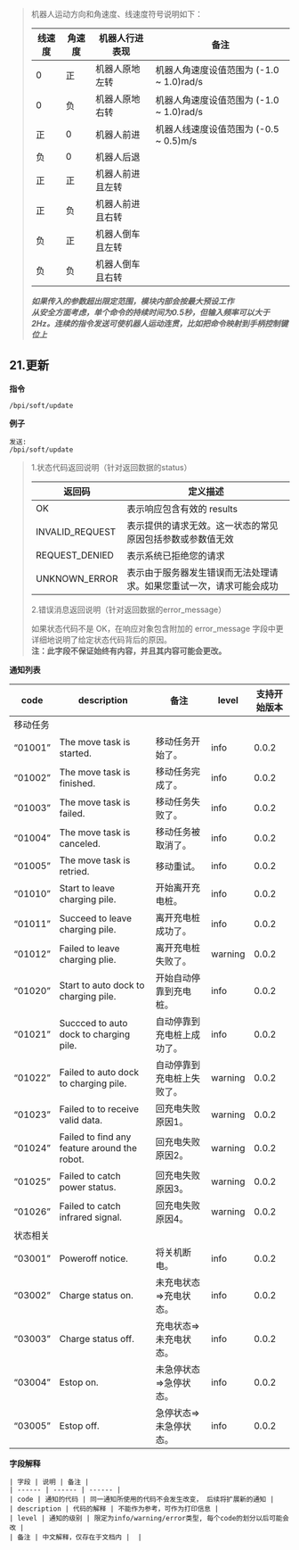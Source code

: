 > 机器人运动方向和角速度、线速度符号说明如下：  
>
> | 线速度 | 角速度 | 机器人行进表现 | 备注 |   
> | ------ | ------ | ------ | ------ |  
> | 0 | 正 | 机器人原地左转 | 机器人角速度设值范围为 (-1.0 ~ 1.0)rad/s |   
> | 0 | 负 | 机器人原地右转 | 机器人角速度设值范围为 (-1.0 ~ 1.0)rad/s |   
> | 正 | 0 | 机器人前进 | 机器人线速度设值范围为 (-0.5 ~ 0.5)m/s |   
> | 负 | 0 | 机器人后退 |  |  
> | 正 | 正 | 机器人前进且左转 |  |  
> | 正 | 负 | 机器人前进且右转 |  |  
> | 负 | 正 | 机器人倒车且左转 |  |  
> | 负 | 负 | 机器人倒车且右转 |  | 
>
> ***如果传入的参数超出限定范围，模块内部会按最大预设工作***  
> ***从安全方面考虑，单个命令的持续时间为0.5秒，但输入频率可以大于2Hz。连续的指令发送可使机器人运动连贯，比如把命令映射到手柄控制键位上***


21.更新
-------------
**指令**  

    /bpi/soft/update

**例子**  

	发送:  
    /bpi/soft/update
    
> 1.状态代码返回说明（针对返回数据的status） 
>
> | 返回码 | 定义描述 |  
> | ------ | ------ |  
> | OK | 表示响应包含有效的 results |   
> | INVALID_REQUEST | 	表示提供的请求无效。这一状态的常见原因包括参数或参数值无效 |   
> | REQUEST_DENIED | 表示系统已拒绝您的请求 |   
> | UNKNOWN_ERROR | 表示由于服务器发生错误而无法处理请求。如果您重试一次，请求可能会成功 |
>
> 2.错误消息返回说明（针对返回数据的error_message）
>
> 如果状态代码不是 OK，在响应对象包含附加的 error_message 字段中更详细地说明了给定状态代码背后的原因。  
> **注：此字段不保证始终有内容，并且其内容可能会更改。**

**通知列表**  

| code | description | 备注 | level | 支持开始版本 |   
| ------ | ------ | ------ | ------ | ------ |    
| 移动任务 |  |  |  |  |  
| “01001” | The move task is started. | 移动任务开始了。 | info | 0.0.2 |   
| “01002” | The move task is finished. | 移动任务完成了。 | info | 0.0.2 |   
| “01003” | The move task is failed. | 移动任务失败了。 | info | 0.0.2 |   
| “01004” | The move task is canceled. | 移动任务被取消了。 | info | 0.0.2 |   
| “01005” | The move task is retried. | 移动重试。 | info | 0.0.2 |   
| “01010” | Start to leave charging pile. | 开始离开充电桩。 | info | 0.0.2 |   
| “01011” | Succeed to leave charging pile. | 离开充电桩成功了。 | info | 0.0.2 |   
| “01012” | Failed to leave charging plie. | 离开充电桩失败了。 | warning | 0.0.2 |   
| “01020” | Start to auto dock to charging pile. | 开始自动停靠到充电桩。 | info | 0.0.2 |   
| “01021” | Succced to auto dock to charging pile. | 自动停靠到充电桩上成功了。 | info | 0.0.2 |   
| “01022” | Failed to auto dock to charging pile. | 自动停靠到充电桩上失败了。 | warning | 0.0.2 |   
| “01023” | Failed to to receive valid data. | 回充电失败原因1。 | warning | 0.0.2 |   
| “01024” | Failed to find any feature around the robot. | 回充电失败原因2。 | warning | 0.0.2 |   
| “01025” | Failed to catch power status. | 回充电失败原因3。 | warning | 0.0.2 |   
| “01026” | Failed to catch infrared signal. | 回充电失败原因4。 | warning | 0.0.2 |   
| 状态相关 |  |  |  |  |  
| “03001” | Poweroff notice. | 将关机断电。 | info | 0.0.2 |   
| “03002” | Charge status on. | 未充电状态=>充电状态。 | info | 0.0.2 |   
| “03003” | Charge status off. | 充电状态=>未充电状态。 | info | 0.0.2 |   
| “03004” | Estop on. | 未急停状态=>急停状态。 | info | 0.0.2 |   
| “03005” | Estop off. | 急停状态=>未急停状态。 | info | 0.0.2 |   

**字段解释** 


	| 字段 | 说明 | 备注 | 
	| ------ | ------ | ------ |  
	| code | 通知的代码 | 同一通知所使用的代码不会发生改变， 后续将扩展新的通知 |   
	| description | 代码的解释 | 不能作为参考，可作为打印信息 |   
	| level | 通知的级别 | 限定为info/warning/error类型, 每个code的划分以后可能会改 |   
	| 备注 | 中文解释，仅存在于文档内 |  |   


